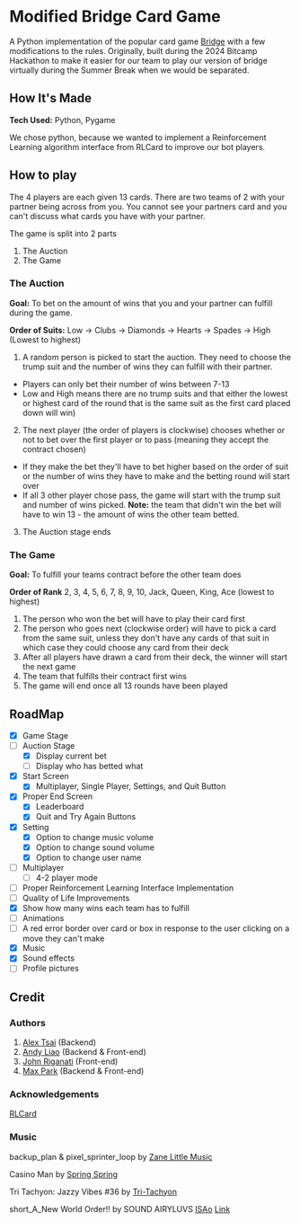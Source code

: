 # Modified Bridge Card Game
 A Python implementation of the popular card game [Bridge](https://en.wikipedia.org/wiki/Contract_bridge) with a few modifications to the rules. 
 Originally, built during the 2024 Bitcamp Hackathon to make it easier for our team to play our version of bridge virtually during the Summer Break when we would be separated.

## How It's Made
**Tech Used:** Python, Pygame

We chose python, because we wanted to implement a Reinforcement Learning algorithm interface from RLCard to improve our bot players.

## How to play
The 4 players are each given 13 cards. 
There are two teams of 2 with your partner being across from you. You cannot see your partners card and you can't discuss what cards you have with your partner.

The game is split into 2 parts
1. The Auction
2. The Game
### The Auction
**Goal:** To bet on the amount of wins that you and your partner can fulfill during the game. 

**Order of Suits:** Low -> Clubs -> Diamonds -> Hearts -> Spades -> High (Lowest to highest)

1. A random person is picked to start the auction. They need to choose the trump suit and the number of wins they can fulfill with their partner.
  - Players can only bet their number of wins between 7-13
  - Low and High means there are no trump suits and that either the lowest or highest card of the round that is the same suit as the first card placed down will win)

2. The next player (the order of players is clockwise) chooses whether or not to bet over the first player or to pass (meaning they accept the contract chosen)
  - If they make the bet they'll have to bet higher based on the order of suit or the number of wins they have to make and the betting round will start over
  - If all 3 other player chose pass, the game will start with the trump suit and number of wins picked. **Note:** the team that didn't win the bet will have to win 13 - the amount of wins the other team betted.

3. The Auction stage ends

### The Game
**Goal:** To fulfill your teams contract before the other team does

**Order of Rank** 2, 3, 4, 5, 6, 7, 8, 9, 10, Jack, Queen, King, Ace (lowest to highest)
1. The person who won the bet will have to play their card first
2. The person who goes next (clockwise order) will have to pick a card from the same suit, unless they don't have any cards of that suit in which case they could choose any card from their deck
3. After all players have drawn a card from their deck, the winner will start the next game
4. The team that fulfills their contract first wins
5. The game will end once all 13 rounds have been played

## RoadMap
- [X] Game Stage
- [ ] Auction Stage
  - [X] Display current bet
  - [ ] Display who has betted what
- [X] Start Screen
  - [X] Multiplayer, Single Player, Settings, and Quit Button
- [X] Proper End Screen
  - [X] Leaderboard
  - [X] Quit and Try Again Buttons
- [X] Setting
  - [X] Option to change music volume
  - [X] Option to change sound volume
  - [X] Option to change user name 
- [ ] Multiplayer
  - [ ] 4-2 player mode
- [ ] Proper Reinforcement Learning Interface Implementation 
- [ ]  Quality of Life Improvements
  - [X] Show how many wins each team has to fulfill
  - [ ] Animations
  - [ ] A red error border over card or box in response to the user clicking on a move they can't make
  - [X] Music
  - [X] Sound effects
  - [ ] Profile pictures

## Credit
### Authors
1. [Alex Tsai](https://github.com/Sonikyu) (Backend)
2. [Andy Liao](https://github.com/AndyLiao1) (Backend & Front-end)
3. [John Riganati](https://github.com/JPR3) (Front-end)
5. [Max Park](https://github.com/Parkm465) (Backend & Front-end)

### Acknowledgements
[RLCard](https://rlcard.org/index.html)

### Music
backup_plan & pixel_sprinter_loop by [Zane Little Music](https://opengameart.org/users/zane-little-music)

Casino Man by [Spring Spring](https://opengameart.org/users/spring-spring)

Tri Tachyon: Jazzy Vibes #36 by [Tri-Tachyon](https://soundcloud.com/tri-tachyon/albums)

short_A_New World Order!! by SOUND AIRYLUVS [ISAo](https://airyluvs.com/) [Link](https://opengameart.org/content/swing-jazz-band-gothic-dance)
